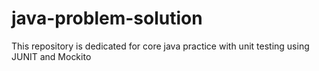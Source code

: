 # java-problem-solution
This repository is dedicated for core java practice with unit testing using JUNIT and Mockito
